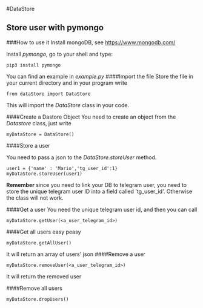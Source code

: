 #DataStore 
## Store user with pymongo

###How to use it
Install mongoDB, see https://www.mongodb.com/

Install *pymongo*, go to your shell and type:
```
pip3 install pymongo
```
You can find an example in *example.py*
####Import the file
Store the file in your current directory and in your program write

````
from dataStore import DataStore
````

This will import the *DataStore* class in your code.

####Create a Dastore Object
You need to create an object from the *Datastore* class, just write

````
myDataStore = DataStore()
````
####Store a user

You need to pass a json to the *DataStore.storeUser* method.

```
user1 = {'name' : 'Mario','tg_user_id':1}
myDataStore.storeUser(user1)

```

**Remember** since you need to link your DB to telegram user, you need to store the unique telegram user ID into a field called 'tg_user_id'. Otherwise the class will not work.

####Get a user
You need the unique telegram user id, and then you can call

```
myDataStore.getUser(<a_user_telegram_id>)
```

####Get all users
easy peasy

```
myDataStore.getAllUser()
```
It will return an array of users' json
####Remove a user

```
myDataStore.removeUser(<a_user_telegram_id>)
```

It will return the removed user

####Remove all users

```
myDataStore.dropUsers()
```
